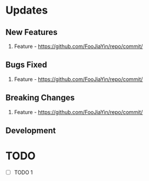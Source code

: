 Updates
=========

## New Features
1. Feature - https://github.com/FooJiaYin/repo/commit/

## Bugs Fixed
1. Feature - https://github.com/FooJiaYin/repo/commit/

## Breaking Changes
1. Feature - https://github.com/FooJiaYin/repo/commit/

## Development

TODO
========
- [ ] TODO 1



